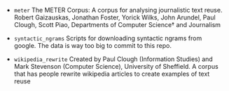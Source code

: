 
- `meter` The METER Corpus: A corpus for analysing journalistic text reuse. Robert Gaizauskas, Jonathan Foster, Yorick Wilks, John Arundel, Paul Clough, Scott Piao, Departments of Computer Science† and Journalism

- `syntactic_ngrams` Scripts for downloading syntactic ngrams from google. The data is way too big to commit to this repo.

- `wikipedia_rewrite` Created by Paul Clough (Information Studies) and Mark Stevenson (Computer Science), University of Sheffield. A corpus that has people rewrite wikipedia articles to create examples of text reuse 